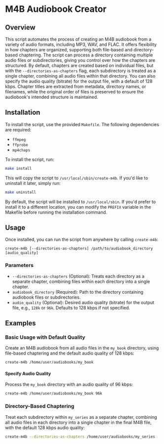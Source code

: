 # M4B Audiobook Creator

## Overview

This script automates the process of creating an M4B audiobook from a variety of audio formats, including MP3, WAV, and FLAC. It offers flexibility in how chapters are organized, supporting both file-based and directory-based chaptering. The script can process a directory containing multiple audio files or subdirectories, giving you control over how the chapters are structured. By default, chapters are created based on individual files, but with the `--directories-as-chapters` flag, each subdirectory is treated as a single chapter, combining all audio files within that directory. You can also specify the audio quality (bitrate) for the output file, with a default of 128 kbps. Chapter titles are extracted from metadata, directory names, or filenames, while the original order of files is preserved to ensure the audiobook's intended structure is maintained.

## Installation

To install the script, use the provided `Makefile`. The following dependencies are required:

- `ffmpeg`
- `ffprobe`
- `mp4chaps`

To install the script, run:

```bash
make install
```

This will copy the script to `/usr/local/sbin/create-m4b`. If you'd like to uninstall it later, simply run:

```bash
make uninstall
```

By default, the script will be installed to `/usr/local/sbin`. If you'd prefer to install it to a different location, you can modify the `PREFIX` variable in the Makefile before running the installation command.

## Usage

Once installed, you can run the script from anywhere by calling `create-m4b`:

`create-m4b [--directories-as-chapters] /path/to/audiobook_directory [audio_quality]`

### Parameters
- `--directories-as-chapters` (Optional): Treats each directory as a separate chapter, combining files within each directory into a single chapter.
- `audiobook_directory` (Required): Path to the directory containing audiobook files or subdirectories.
- `audio_quality` (Optional): Desired audio quality (bitrate) for the output file, e.g., `128k` or `96k`. Defaults to 128 kbps if not specified.

## Examples

### Basic Usage with Default Quality

Create an M4B audiobook from all audio files in the `my_book` directory, using file-based chaptering and the default audio quality of 128 kbps:

```bash
create-m4b /home/user/audiobooks/my_book
```

#### Specify Audio Quality

Process the `my_book` directory with an audio quality of 96 kbps:

```bash
create-m4b /home/user/audiobooks/my_book 96k
```

### Directory-Based Chaptering

Treat each subdirectory within `my_series` as a separate chapter, combining all audio files in each directory into a single chapter in the final M4B file, with the default 128 kbps audio quality:

```bash
create-m4b --directories-as-chapters /home/user/audiobooks/my_series
```
